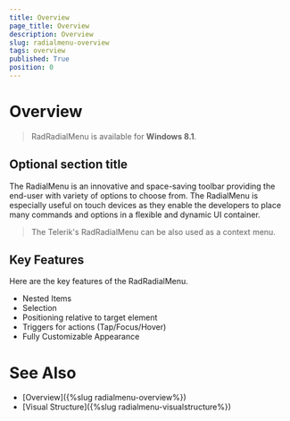 ```yaml
---
title: Overview
page_title: Overview
description: Overview
slug: radialmenu-overview
tags: overview
published: True
position: 0
---
```


# Overview

> RadRadialMenu is available for **Windows 8.1**.

## Optional section title

The RadialMenu is an innovative and space-saving toolbar providing the end-user with variety of options to choose from.
The RadialMenu is especially useful on touch devices as they enable the developers to place many commands and options
in a flexible and dynamic UI container.

>The Telerik's RadRadialMenu can be also used as a context menu.


## Key Features

Here are the key features of the RadRadialMenu.

* Nested Items
* Selection
* Positioning relative to target element
* Triggers for actions (Tap/Focus/Hover)
* Fully Customizable Appearance

# See Also

 * [Overview]({%slug radialmenu-overview%})
 * [Visual Structure]({%slug radialmenu-visualstructure%})
